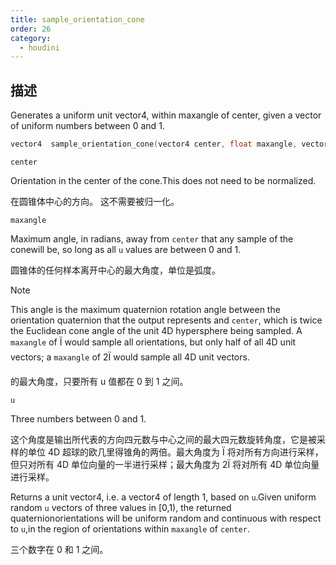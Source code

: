 ```yaml
---
title: sample_orientation_cone
order: 26
category:
  - houdini
---
```

    
## 描述

Generates a uniform unit vector4, within maxangle of center, given a vector of
uniform numbers between 0 and 1.

```c
vector4  sample_orientation_cone(vector4 center, float maxangle, vector u)
```

`center`

Orientation in the center of the cone.This does not need to be normalized.

在圆锥体中心的方向。 这不需要被归一化。

`maxangle`

Maximum angle, in radians, away from `center` that any sample of the conewill
be, so long as all `u` values are between 0 and 1.

圆锥体的任何样本离开中心的最大角度，单位是弧度。

Note

This angle is the maximum quaternion rotation angle between the orientation
quaternion that the output represents and `center`, which is twice the
Euclidean cone angle of the unit 4D hypersphere being sampled. A `maxangle` of
Ï would sample all orientations, but only half of all 4D unit vectors; a
`maxangle` of 2Ï would sample all 4D unit vectors.

的最大角度，只要所有 u 值都在 0 到 1 之间。

`u`

Three numbers between 0 and 1.

这个角度是输出所代表的方向四元数与中心之间的最大四元数旋转角度，它是被采样的单位 4D 超球的欧几里得锥角的两倍。最大角度为 Ï 将对所有方向进行采样，但只对所有 4D 单位向量的一半进行采样；最大角度为 2Ï 将对所有 4D 单位向量进行采样。

Returns a unit vector4, i.e. a vector4 of length 1, based on `u`.Given uniform
random `u` vectors of three values in [0,1), the returned
quaternionorientations will be uniform random and continuous with respect to
`u`,in the region of orientations within `maxangle` of `center`.

三个数字在 0 和 1 之间。
